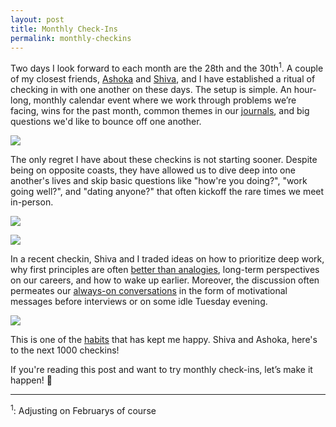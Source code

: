 ```yaml
---
layout: post
title: Monthly Check-Ins
permalink: monthly-checkins
---
```


Two days I look forward to each month are the 28th and the 30th<sup>1</sup>. A couple of my closest friends, [Ashoka](https://twitter.com/a_raj11) and [Shiva](https://twitter.com/ShivaKilaru), and I have established a ritual of checking in with one another on these days. The setup is simple. An hour-long, monthly calendar event where we work through problems we’re facing, wins for the past month, common themes in our [journals](/small-moments), and big questions we'd like to bounce off one another.

![](http://i.imgur.com/sG6ImFA.png)

The only regret I have about these checkins is not starting sooner. Despite being on opposite coasts, they have allowed us to dive deep into one another's lives and skip basic questions like "how're you doing?", "work going well?", and "dating anyone?" that often kickoff the rare times we meet in-person.

![](http://i.imgur.com/FIW8eTq.jpg)

![](http://i.imgur.com/S3xHM8s.png)

In a recent checkin, Shiva and I traded ideas on how to prioritize deep work, why first principles are often [better than analogies](https://twitter.com/jasdev/status/760518965865119744), long-term perspectives on our careers, and how to wake up earlier. Moreover, the discussion often permeates our [always-on conversations](/always-on-conversations) in the form of motivational messages before interviews or on some idle Tuesday evening.

![](http://i.imgur.com/FZa6L4h.png)

This is one of the [habits](https://twitter.com/jasdev/status/748332315433144320) that has kept me happy. Shiva and Ashoka, here's to the next 1000 checkins! 

If you're reading this post and want to try monthly check-ins, let’s make it happen! 🚀

---

<sup>1</sup>: Adjusting on Februarys of course
